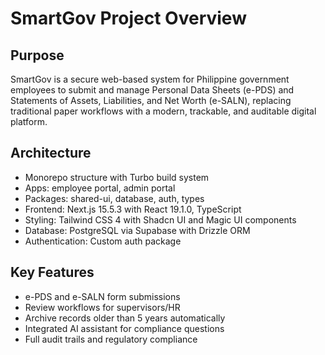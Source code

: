 # SmartGov Project Overview

## Purpose
SmartGov is a secure web-based system for Philippine government employees to submit and manage Personal Data Sheets (e-PDS) and Statements of Assets, Liabilities, and Net Worth (e-SALN), replacing traditional paper workflows with a modern, trackable, and auditable digital platform.

## Architecture
- Monorepo structure with Turbo build system
- Apps: employee portal, admin portal
- Packages: shared-ui, database, auth, types
- Frontend: Next.js 15.5.3 with React 19.1.0, TypeScript
- Styling: Tailwind CSS 4 with Shadcn UI and Magic UI components
- Database: PostgreSQL via Supabase with Drizzle ORM
- Authentication: Custom auth package

## Key Features
- e-PDS and e-SALN form submissions
- Review workflows for supervisors/HR
- Archive records older than 5 years automatically
- Integrated AI assistant for compliance questions
- Full audit trails and regulatory compliance